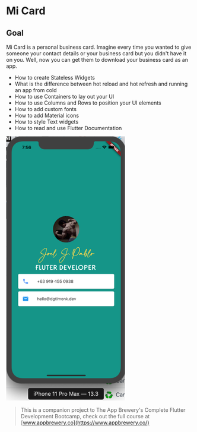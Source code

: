 # Mi Card

## Goal

Mi Card is a personal business card. Imagine every time you wanted to give someone your contact details or your business card but you didn't have it on you. Well, now you can get them to download your business card as an app.


* How to create Stateless Widgets
* What is the difference between hot reload and hot refresh and running an app from cold
* How to use Containers to lay out your UI
* How to use Columns and Rows to position your UI elements
* How to add custom fonts
* How to add Material icons
* How to style Text widgets
* How to read and use Flutter Documentation


<img src="images/micard.png" alt="micard" width="320"/>



>This is a companion project to The App Brewery's Complete Flutter Development Bootcamp, check out the full course at [www.appbrewery.co](https://www.appbrewery.co/)

